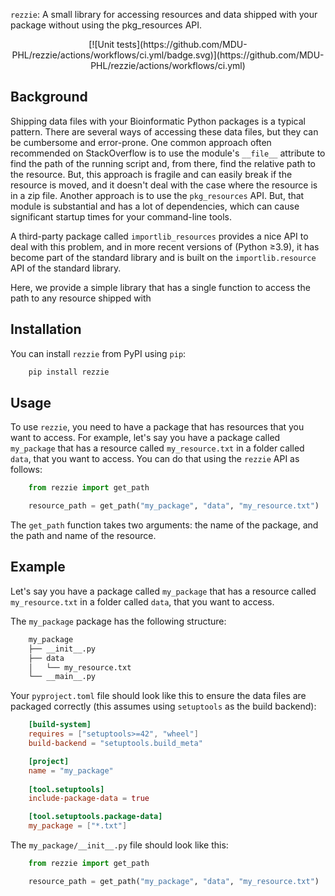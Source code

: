 `rezzie`: A small library for accessing resources and data shipped with your 
package without using the pkg_resources API.

<div align="center">
    [![Unit tests](https://github.com/MDU-PHL/rezzie/actions/workflows/ci.yml/badge.svg)](https://github.com/MDU-PHL/rezzie/actions/workflows/ci.yml)
</div>


## Background

Shipping data files with your Bioinformatic Python packages is a typical pattern. There are several ways of accessing these data files, but they can be cumbersome and error-prone. One common approach often recommended on StackOverflow is to use the module's `__file__` attribute to find the path of the running script and, from there, find the relative path to the resource. But, this approach is fragile and can easily break if the resource is moved, and it doesn't deal with the case where the resource is in a zip file. Another approach is to use the `pkg_resources` API. But, that module is substantial and has a lot of dependencies, which can cause significant startup times for your command-line tools.

A third-party package called `importlib_resources` provides a nice API to deal with this problem, and in more recent versions of (Python ≥3.9), it has become part of the standard library and is built on the `importlib.resource` API of the standard library.

Here, we provide a simple library that has a single function to access the path to any resource shipped with 

## Installation

You can install `rezzie` from PyPI using `pip`:

```bash
    pip install rezzie
```

## Usage

To use `rezzie`, you need to have a package that has resources that you want to
access. For example, let's say you have a package called `my_package` that has
a resource called `my_resource.txt` in a folder called `data`, that you want to 
access. You can do that using the `rezzie` API as follows:

```python
    from rezzie import get_path

    resource_path = get_path("my_package", "data", "my_resource.txt")
```

The `get_path` function takes two arguments: the name of the package, and the
path and name of the resource.

## Example

Let's say you have a package called `my_package` that has a resource called
`my_resource.txt` in a folder called `data`, that you want to access.

The `my_package` package has the following structure:

```bash
    my_package
    ├── __init__.py
    ├── data
    │   └── my_resource.txt
    └── __main__.py
```

Your `pyproject.toml` file should look like this to ensure the data files are 
packaged correctly (this assumes using `setuptools` as the build backend):

```toml
    [build-system]
    requires = ["setuptools>=42", "wheel"]
    build-backend = "setuptools.build_meta"

    [project]
    name = "my_package"
    
    [tool.setuptools]
    include-package-data = true

    [tool.setuptools.package-data]
    my_package = ["*.txt"]
```

The `my_package/__init__.py` file should look like this:

```python
    from rezzie import get_path

    resource_path = get_path("my_package", "data", "my_resource.txt")
```